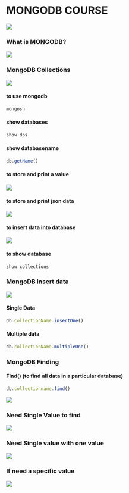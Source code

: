<h1>MONGODB COURSE</h1>
<img src="https://github.com/user-attachments/assets/f11468bb-d2cc-4d76-9b8c-44dcdaf29a29"/>
<h3>What is MONGODB?</h3>
<img src="https://github.com/user-attachments/assets/9e49f95d-06ce-4688-9469-b2895936c7a2"/>
<h3>MongoDB Collections</h3>
<img src="https://github.com/user-attachments/assets/62883ce2-c266-40b5-a663-b49b5c3dc861"/>
<h4> to use mongodb </h4>

```js 
mongosh
```
<h4>show databases</h4>

```js
show dbs
```
<h4>show databasename</h4>

```js
db.getName()
```
<h4>to store and print a value</h4>
<img src="https://github.com/user-attachments/assets/45533e97-f714-4719-89c0-931c41156a49"/>

<h4>to store and print json data</h4>
<img src="https://github.com/user-attachments/assets/9a747d13-482c-482f-b213-28575fb2bf0d"/>

<h4>to insert data into database</h4>
<img src="https://github.com/user-attachments/assets/ac82ec2c-2aed-46f6-aded-23646c71f279"/>

<h4>to show database</h4>

```js
show collections
```
<h3>MongoDB insert data </h3>
<img src="https://github.com/user-attachments/assets/6977c931-41ac-466c-973b-bbc0e478c893"/>

<h4>Single Data</h4>

```js
db.collectionName.insertOne()
```
<h4>Multiple data</h4>

```js
db.collectionName.multipleOne()
```
<h3>MongoDB Finding </h3>
<h4>Find() (to find all data in a particular database)</h4>

```js
db.collectionname.find()
```

<img src="https://github.com/user-attachments/assets/0b19b1be-0807-4e16-8207-23c3beae9974"/>
<h3>Need Single Value to find</h3>
<img src="https://github.com/user-attachments/assets/e69e140f-c0b8-4ef8-aef2-2af28d4cf00b"/>
<h3>Need Single value with one value </h3>
<img src="https://github.com/user-attachments/assets/d16b4b7f-27ee-4ad5-bb3d-4221bd3773fd"/>
<h3>If need a specific value</h3>
<img src="https://github.com/user-attachments/assets/8d5964c9-158c-43a0-adec-09f45fc60bd3"/>



